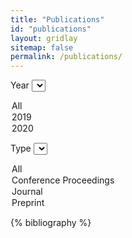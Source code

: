 ```yaml
---
title: "Publications"
id: "publications"
layout: gridlay
sitemap: false
permalink: /publications/
---
```


<div class="row">

<!-- https://stackoverflow.com/questions/51006763/uncaught-typeerror-cannot-read-property-setattribute-of-undefined-at-object-o -->
<label for="dropdown-year-filter">Year</label>
<select id="dropdown-year-filter" class="btn btn-primary dropdown-toggle dropdown-filter" role="button" v-model="selected" aria-haspopup="true" aria-expanded="false" aria-labelledby="dropdownMenuLink">
<option class="dropdown-item" value="all">All</option>
<option class="dropdown-item" value="2019">2019</option>
<option class="dropdown-item" value="2020">2020</option>
</select>

<label for="dropdown-type-filter">Type</label>
<select id="dropdown-type-filter" class="btn btn-primary dropdown-toggle dropdown-filter" role="button" v-model="selected" aria-haspopup="true" aria-expanded="false" aria-labelledby="dropdownMenuLink">
<option class="dropdown-item" value="all">All</option>
<option class="dropdown-item" value="inproceedings">Conference Proceedings</option>
<option class="dropdown-item" value="article">Journal</option>
<option class="dropdown-item" value="unpublished">Preprint</option>
</select>
</div>

{% bibliography %}

<script>
$(document).ready(function() {
    $(".bibliography").addClass("list-group list-group-flush");
    $(".bibliography li").addClass("list-group-item");

    $(".dropdown-filter").on("change", function() {
        var year = $("#dropdown-year-filter").val();
        var type = $("#dropdown-type-filter").val();
    
        if (year == 'all' && type == 'all') {
            $(".bib-entry").parent().show();    
        }
        else {
            var classes = ""
            if (year != 'all') {
                classes += ".bib-entry-year-" + year;
            }
            if (type != 'all') {
                classes += ".bib-entry-type-" + type;
            }
            
            $(".bib-entry").parent().hide();
            $(classes).parent().show();
        }
    });
});
</script>

